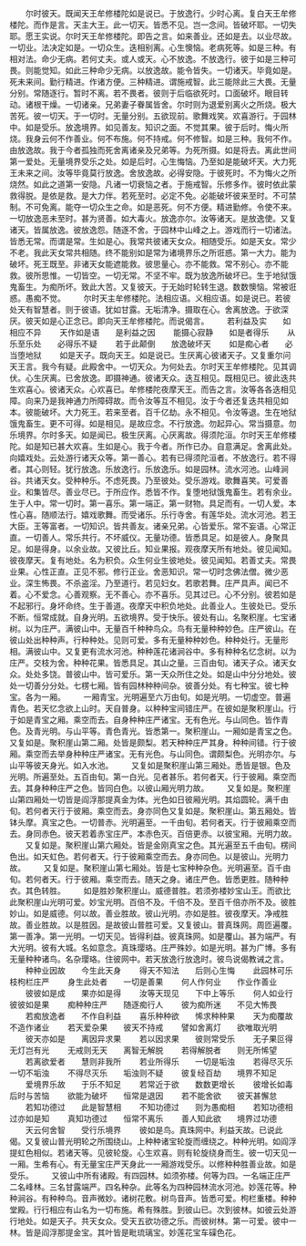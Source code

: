 <!-- { "loadSidebar": true } -->
　　尔时彼天。既闻天王牟修楼陀如是说已。于放逸行。少时心离。复白天王牟修楼陀。而作是言。天主大王。此一切天。皆悉不见。岂一念间。皆破坏耶。一切失耶。愿王实说。尔时天王牟修楼陀。即告之言。如来善业。还如是去。以业尽故。一切业。法决定如是。一切众生。迭相别离。心生懊恼。老病死等。如是三种。有相对法。命少无病。若何丈夫。或人或天。心不放逸。不放逸行。彼于如是三种可畏。则能觉知。如此三种命少无病。以放逸故。能令皆失。一切诸天。毕竟如是。死未来间。勤行精进。作诸方便。三种精进。谓施戒智。此三能除此三大畏。无量分别。常随逐行。暂时不离。若不畏者。彼则于后临欲死时。口面破坏。眼目转动。诸根干燥。一切诸亲。兄弟妻子眷属皆舍。尔时则为退爱别离火之所烧。极大苦死。彼一切天。于一切时。无量分别。五欲现前。歌舞戏笑。欢喜游行。于园林中。如是受乐。放逸境界。如见善友。知识之面。不觉其果。彼于后时。悔火所烧。我身云何不作善业。何不布施。何不持戒。何不修智。如是三种。我何不作。由放逸故。我于今者孤独而死舍离诸亲及兄弟等。为死所摄。如是将去。离此世间第一爱处。无量境界受乐之处。如是后时。心生悔恼。乃至如是能破坏天。大力死王未来之间。汝等毕竟莫行放逸。舍放逸故。必得安隐。于彼死时。不为悔火之所烧然。如此之道第一安隐。凡诸一切衰恼之者。于施戒智。乐修多作。彼时依此蒙救得脱。是依是救。是大力伴。若死至时。必定不免。必能破坏彼来至时。不可禁制。不可免离。能夺一切众生之命。如是恶死。何不方便。精进勤修。令使不来。一切放逸恶未至时。甚为贤善。如大毒火。放逸亦尔。汝等诸天。是放逸使。又复诸天。皆属放逸。彼放逸怨。随逐不舍。于园林中山峰之上。游戏而行一切诸法。皆悉无常。而谓是常。生如是心。我常共彼诸天女众。相随受乐。如是天女。常少不老。我此天女常共相随。终不能别如是常为诸境界乐之所诳惑。第一大力。能为破坏。死王既至。非诸天女能遮能救。彼思量心。亦不能救。常不别心。亦不能救。彼所思惟。一切皆空。一切无常。不坚不牢。既为放逸所破坏已。生于地狱饿鬼畜生。为痴所坏。致此大苦。又复彼天。于无始时轮转生退。数数懊恼。常被诳惑。愚痴不觉。
　　尔时天主牟修楼陀。法相应语。义相应语。如是说已。若彼处天有智慧者。则于彼语。犹如甘露。无垢清净。摄取在心。舍离放逸。于欲深厌。彼天如是心正念已。即向天王牟修楼陀。而说偈言。
　　若利益及实　　如相应不异
　　天作如是语　　是利益之因
　　能摄心寂静　　如是者得乐
　　从乐至乐处　　必得乐不疑
　　若于此颠倒　　放逸破坏天
　　如是痴心者　　必当堕地狱
　　如是天子。既向天王。如是说已。生厌离心彼诸天子。又复重尔问天王言。我今有疑。此殿舍中。一切天众。为何处去。尔时天王牟修楼陀。见其调伏。心生厌离。已舍放逸。即摄神通。彼诸天众。迭互相见。既相见已。彼此迭共生欢喜心。彼诸天众。心欢喜已。牟修楼陀夜摩天王。而告之言。汝等各各迭相见障。向来乃是我神通力所障碍故。而令汝等互不相见。汝于今者还复迭共相见如本。彼能破坏。大力死王。若来至者。百千亿劫。永不相见。令汝等退。生在地狱饿鬼畜生。更不可得。如是相见。是故应念。不行放逸。勿起异心。常当摄意。勿乐境界。尔时多天。如是闻已。极生厌离。心厌离故。得须陀洹。尔时天王牟修楼陀。如是知已甚大欢喜。生如是心。我于今者。所作已办。自意满足。舍离此处。向嬉戏处。云处游行诸天众等。第一善心。若有已得须陀洹者。不放逸行。若不得者。其心则轻。犹行放逸。乐放逸行。乐放逸乐。如是园林。流水河池。山峰涧谷。共诸天女。受种种乐。不虑死畏。乃至彼处。受乐游戏。歌舞喜笑。可爱善业。和集皆尽。善业尽已。于所应作。悉皆不作。复堕地狱饿鬼畜生。若有余业。生于人中。常一切时。第一喜乐。第一端正。第一财物。具足而有。一切人爱。本性心喜。随顺法行。嬉戏歌舞。而受诸乐。乐行寺舍。有莲华处。流水河池。若王大臣。王等富者。一切知识。皆共善友。诸亲兄弟。心皆爱乐。常不妄语。心常正直。一切善人。常乐共行。不坏威仪。无量功德。皆悉具足。如是彼人。身聚具足。如是得身。以余业故。又彼比丘。知业果报。观夜摩天所有地处。彼见闻知。彼夜摩天。复有地处。名为积负。众生何业生彼地处。彼见闻知。若善丈夫。常畏业果。心性正直。正见不邪。修行正业。舍恶知识。常一切时念佛法僧。微少恶业。深生怖畏。不杀盗淫。乃至道行。若见妇女。若歌若舞。庄严具声。闻已不着。心不爱念。心善观察。无不善心。亦不喜乐。见其过已。心不分别。彼若如是不起邪行。身坏命终。生于善道。夜摩天中积负地处。此善业人。生彼处已。受乐不断。恒常成就。自身光明。五欲境界。受于快乐。彼处有山。名聚积崖。七宝诸树。以为庄严。满彼山中。无量百千种种鸟众。鸟有无量种种妙色。庄严彼山。在彼山处出种种声。行种种处。见则可爱。多有无量种种妙色。种种处行。无量形相。满彼山中。又复更有流水河池。种种莲花诸涧谷中。多有种种名忆念树。以为庄严。交枝为舍。种种花果。皆悉具足。其山之量。三百由旬。诸天子众。诸天女众。处处多饶。普彼山中。皆可爱乐。第一天众所住之处。如是山中分分地处。彼处一切善分分处。七楞七厢。皆有园林种种间杂。彼善分处。有七种宝。彼七种宝。各为一厢。
　　一厢青宝。光明遍至六万由旬。如是光明。一切虚空。普遍青色。若天忆念欲上山时。天自普身。以种种宝间错庄严。在彼如是聚积崖山。行于如是青宝之厢。乘空而去。自身种种庄严诸宝。无有色光。与山同色。皆作青色。及青光明。与山平等。青色青光。皆悉第一。聚积崖山。一厢如是青宝之色。又复如是。聚积崖山第二厢。处皆是颇梨。若天种种庄严其身。种种间错。行于彼厢。乘空而去举身种种庄严诸宝。无有光色。与山同色。谓颇梨色。光明亦尔。与山平等彼天身光。如入水池。
　　又复如是聚积崖山第三厢处。悉皆是银。色及光明。所遍至处。五百由旬。第一白光。见者甚乐。若何者天。行于彼厢。乘空而去。其身种种庄严之色。皆同白色。以彼山厢光明力故。
　　又复如是。聚积崖山第四厢处一切皆是阎浮那提真金为体。光色如日彼厢光明。其焰圆轮。满千由旬。若何者天行于彼厢。乘空而去。身亦同色又复如是。聚积崖山。第五厢处。皆钵头摩。真宝之色。一切普赤。光明遍至。一千由旬。若何者天。行于彼厢乘空而去。身同赤色。彼天若着赤宝庄严。本赤色灭。百倍更赤。以彼宝厢。光明力故。
　　又复如是。聚积崖山第六厢处。皆是金刚真宝之色。其光遍至五千由旬。楞间色出。如天虹色。若何者天。行于彼厢乘空而去。身亦同色。以是彼山。光明力故。
　　又复如是。聚积崖山第七厢处。皆是七宝种种杂色。光明遍至。百千由旬。若何者天。行于彼厢。乘空而去。随天之身。诸庄严色。皆悉更胜。随种种衣。其色转胜。
　　如是胜妙聚积崖山。威德普胜。若须弥楼妙宝山王。而欲比此聚积崖山光明可爱。妙宝光明。百倍不及。千倍不及。至百千倍亦所不及。彼胜妙山。如是威德。何以故。善业胜故。彼山光明。亦如是胜。彼夜摩天。净戒胜故。善业胜故。以是胜因。是故彼山普胜可爱。又复彼山。普真珠网。周匝遍覆。第一善净。第一光明。一切天见。皆得利益。彼真珠网。如是覆山。甚为端严。有大光明。彼有大城。名如意念。真珠璎珞。庄严殊妙。如是光明。甚为广博。多有无量种种诸鸟。名杂璎珞。住彼网中。若天放逸行放逸时。彼鸟说偈教诫之言。
　　种种业因故　　今生此天身
　　得天不知法　　后则心生悔
　　此园林可乐　　枝枸栏庄严
　　身生此处者　　一切是善果
　　何人作何业　　作业作善业
　　彼彼如是成　　果亦如是得
　　汝等天现见　　下中上等乐
　　何人如业行　　彼彼如是果
　　痴种种庄严　　随逐痴行人
　　彼为痴所迷　　不见大怖畏
　　若痴放逸者　　不作自利益
　　喜乐种种欲　　悕求种种果
　　天为痴覆故　　不造作诸业
　　若天爱杂果　　彼天不持戒
　　譬如舍离灯　　欲唯取光明
　　彼天亦如是　　离因异求果
　　若以因求果　　彼则常受乐
　　无子果叵得　　无灯岂有光
　　无戒则无天　　离智无解脱
　　若得解脱者　　则无所悕望
　　若离欲爱者　　慧则非我所
　　若业所得乐　　一切是垢浊
　　若得尽灭乐　　一切不垢浊
　　不得尽灭乐　　垢浊则不疑
　　彼复经百劫　　境界不知足
　　爱境界乐故　　于乐不知足
　　若常近于欲　　数数更增长
　　彼增长如毒　　后时与苦恼
　　欲能为破坏　　恒常是退因
　　若不能舍欲　　彼天甚懈怠
　　若知功德过　　此是智慧相
　　不知功德过　　则为愚痴相
　　若知功德相　　过亦如是知
　　真知功德过　　恒常不离乐
　　善人知此欲　　境界过功德
　　天云何舍智　　受行乐境界
　　彼如是鸟。真珠网中。利益天故。已说此偈。又复彼山普光明轮之所围绕山。上种种诸宝轮旋而缠绕之。种种光明。如阎浮提虹色相似。若诸天等。见彼轮旋。心生欢喜。则有轮旋绕身而生。彼一切天见一一厢。生希有心。有无量宝庄严天身此一一厢游戏受乐。以修种种胜善业故。如是受乐。
　　又彼山中所有诸殿。有四园林。如须弥楼。何等为四。一名端正庄严二名峰林。三名甘露端严。四名种杂。此等名为四种园林流水河池。妙莲花等。种种涧谷。有种种鸟。音声微妙。诸树花敷。树鸟音声。皆悉可爱。枸栏重楼。种种堂殿。行行相应有山名为一切布施。希有殊胜。到彼山已。次到彼林。如彼云处游行地处。如是天子。共天女众。受天五欲功德之乐。而彼树林。第一可爱。彼中一林。皆是阎浮那提金宝。其叶皆是毗琉璃宝。妙莲花宝车磲色花。
